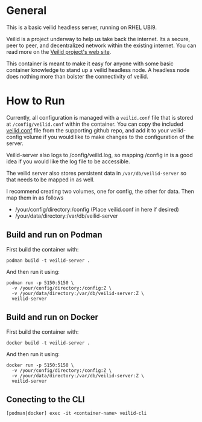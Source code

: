 # General
This is a basic veilid headless server, running on RHEL UBI9. 

Veilid is a project underway to help us take back the internet.  Its a secure, peer to peer, and decentralized network within the existing internet.  You can read more on the [Veilid project's web site](https://www.veilid.com). 

This container is meant to make it easy for anyone with some basic container knowledge to stand up a veilid headless node. A headless node does nothing more than bolster the connectivity of veilid. 

# How to Run

Currently, all configuration is managed with a `veilid.conf` file that is stored at `/config/veilid.conf` within the container. You can copy the included [veilid.conf](https://github.com/gangrif/veilid-server-ubi/blob/main/veilid.conf) file from the supporting github repo, and add it to your veilid-config volume if you would like to make changes to the configuration of the server.  

Veilid-server also logs to /config/veilid.log, so mapping /config in is a good idea if you would like the log file to be accessible.

The veilid server also stores persistent data in `/var/db/veilid-server` so that needs to be mapped in as well.

I recommend creating two volumes, one for config, the other for data.  Then map them in as follows
* /your/config/directory:/config (Place veilid.conf in here if desired)
* /your/data/directory:/var/db/veilid-server

## Build and run on Podman

First build the container with:

```podman build -t veilid-server .```


And then run it using:

```
podman run -p 5150:5150 \
  -v /your/config/directory:/config:Z \
  -v /your/data/directory:/var/db/veilid-server:Z \
  veilid-server
```

## Build and run on Docker

First build the container with:

```docker build -t veilid-server .```


And then run it using:

```
docker run -p 5150:5150 \
  -v /your/config/directory:/config:Z \
  -v /your/data/directory:/var/db/veilid-server:Z \
  veilid-server
```


## Conecting to the CLI
```[podman|docker] exec -it <container-name> veilid-cli```

